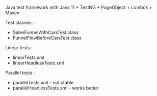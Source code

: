 Java test framework with Java 11 + TestNG + PageObject + Lombok + Maven

Test classes :

- SalesFunnelWithCarsTest.class
- FunnelFlowBeforeCarsTest.class

Linear tests :

- linearTests.xml
- linearHeadlessTests.xml

Parallel tests :

- parallelTests.xml - not stable 
- parallelHeadlessTests.xml - works better
